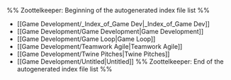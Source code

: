 %% Zoottelkeeper: Beginning of the autogenerated index file list  %%
-  [[Game Development/_Index_of_Game Dev|_Index_of_Game Dev]]
-  [[Game Development/Game Development|Game Development]]
-  [[Game Development/Game Loop|Game Loop]]
-  [[Game Development/Teamwork Agile|Teamwork Agile]]
-  [[Game Development/Twine Pitches|Twine Pitches]]
-  [[Game Development/Untitled|Untitled]]
%% Zoottelkeeper: End of the autogenerated index file list  %%
